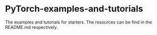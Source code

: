 # PyTorch-examples-and-tutorials
The examples and tutorials for starters. The resources can be find in the README.md respectively.
